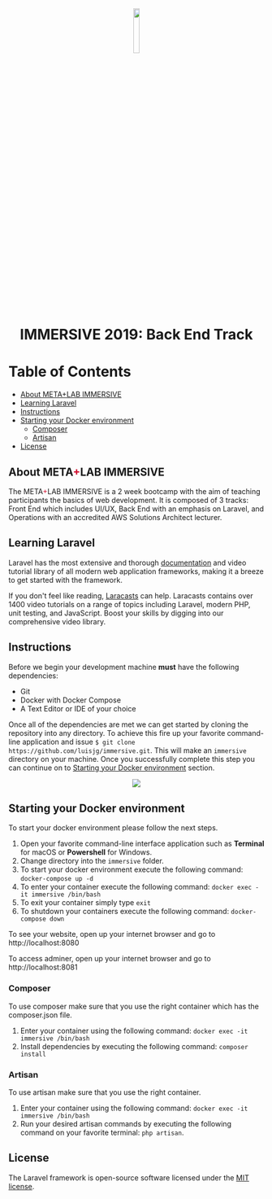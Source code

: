 <div align="center">
    <img src="https://www.metalab.csun.edu/img/logo/metalab-logo.svg" width="15%">
    <h1>IMMERSIVE 2019: Back End Track</h1>
</div>

# Table of Contents
- [About META+LAB IMMERSIVE](#about-meta+lab-immersive)
- [Learning Laravel](#learning-laravel)
- [Instructions](#instructions)
- [Starting your Docker environment](#starting-your-docker-environment)
    - [Composer](#composer)
    - [Artisan](#artisan)
- [License](#license)


## About META<span style="color:#d00d2d;">+</span>LAB IMMERSIVE

The META<span style="color:#d00d2d;">+</span>LAB IMMERSIVE is a 2 week bootcamp with the aim of teaching participants the basics of web development. It is composed of 3 tracks: Front End which includes UI/UX, Back End with an emphasis on Laravel, and Operations with an accredited AWS Solutions Architect lecturer.

## Learning Laravel

Laravel has the most extensive and thorough [documentation](https://laravel.com/docs) and video tutorial library of all modern web application frameworks, making it a breeze to get started with the framework.

If you don't feel like reading, [Laracasts](https://laracasts.com) can help. Laracasts contains over 1400 video tutorials on a range of topics including Laravel, modern PHP, unit testing, and JavaScript. Boost your skills by digging into our comprehensive video library.

## Instructions

Before we begin your development machine **must** have the following dependencies:
+ Git
+ Docker with Docker Compose
+ A Text Editor or IDE of your choice

Once all of the dependencies are met we can get started by cloning the repository into any directory. To achieve this fire up your favorite command-line application and issue `$ git clone https://github.com/luisjg/immersive.git`. This will make an `immersive` directory on your machine. Once you successfully complete this step you can continue on to [Starting your Docker environment](#starting-your-docker-environment) section.

<div align="center">
    <img src="https://www.docker.com/sites/default/files/social/docker_facebook_share.png">
</div>

## Starting your Docker environment

To start your docker environment please follow the next steps.

1. Open your favorite command-line interface application such as **Terminal** for macOS or **Powershell** for Windows.
2. Change directory into the `immersive` folder.
3. To start your docker environment execute the following command: `docker-compose up -d`
4. To enter your container execute the following command: `docker exec -it immersive /bin/bash`
5. To exit your container simply type `exit`
6. To shutdown your containers execute the following command: `docker-compose down`

To see your website, open up your internet browser and go to http://localhost:8080

To access adminer, open up your internet browser and go to http://localhost:8081

### Composer

To use composer make sure that you use the right container which has the composer.json file.

1. Enter your container using the following command: `docker exec -it immersive /bin/bash`
2. Install dependencies by executing the following command: `composer install`

### Artisan

To use artisan make sure that you use the right container.

1. Enter your container using the following command: `docker exec -it immersive /bin/bash`
2. Run your desired artisan commands by executing the following command on your favorite terminal: `php artisan`.

## License

The Laravel framework is open-source software licensed under the [MIT license](https://opensource.org/licenses/MIT).
